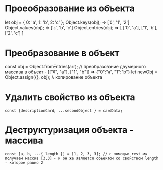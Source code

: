 # Проеобразование из объекта
  let obj = { 0: 'a', 1: 'b', 2: 'c' };
    Object.keys(obj); =>  ['0', '1', '2']
    Object.values(obj); => ['a', 'b', 'c']
    Object.entries(obj); => [ ['0', 'a'], ['1', 'b'], ['2', 'c'] ]

# Преобразование в объект
  const obj = Object.fromEntries(arr); // преобразование двумерного массива в объект
    - [["0", "a"], ["1", "b"]] => {"0":"a", "1":"b"}
  let newObj = Object.assign({}, obj); // копирование объекта

# Удалить свойство из объекта
    const {descriptionCard, ...secondObject } = cardData;

# Деструктуризация объекта - массива
	const [a, b, ...{ length }] = [1, 2, 3, 3]; // с помощью rest мы получаем массив [3,3] - и он же является объектом со свойством length - которое равно 2

